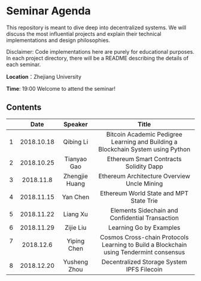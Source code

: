 # Seminar Agenda

This repository is meant to dive deep into decentralized systems. We will discuss the most influential projects and explain their technical implementations and design philosophies.

Disclaimer: Code implementations here are purely for educational purposes. In each project directory, there will be a README describing the details of each seminar.

**Location**：Zhejiang University

**Time**: 19:00  Welcome to attend the seminar!

## Contents
|      |    Date    |   Speaker   |                  Title                   |
| ---- | :--------: | :---------: | :--------------------------------------: |
| 1    | 2018.10.18 | Qibing Li  | Bitcoin Academic Pedigree <br> Learning and Building a Blockchain System using Python|
| 2    | 2018.10.25 | Tianyao Gao | Ethereum Smart Contracts <br> Solidity Dapp |
| 3    | 2018.11.8 | Zhengjie Huang | Ethereum Architecture Overview <br> Uncle Mining|
| 4    |  2018.11.15  | Yan Chen | Ethereum World State and MPT<br> State Trie |
| 5    | 2018.11.22  | Liang Xu | Elements Sidechain and Confidential Transaction <br>    |
| 6    | 2018.11.29  | Zijie Liu | Learning Go by Examples <br>    |
| 7    | 2018.12.6  | Yiping Chen | Cosmos Cross-chain Protocols <br> Learning to Build a Blockchain using Tendermint consensus|
| 8    | 2018.12.20  | Yusheng Zhou |  Decentralized Storage System <br> IPFS Filecoin        |
